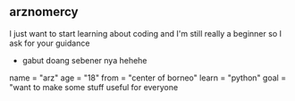 
## arznomercy

I just want to start learning about coding and I'm still really a beginner so I ask for your guidance 

- gabut doang sebener nya hehehe



name = "arz"
age = "18"
from = "center of borneo"
learn = "python"
goal = "want to make some stuff useful for everyone
